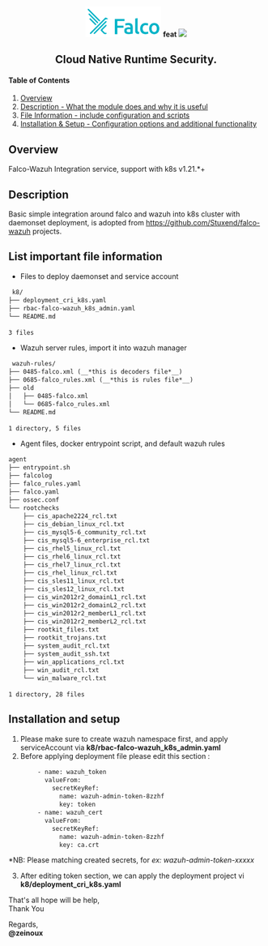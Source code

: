 <div align="center">
<p>
<img src="https://raw.githubusercontent.com/falcosecurity/community/master/logo/primary-logo.png" width="150"> 
<strong>feat</strong>
<img src="https://github.com/wazuh/wazuh-kibana-app/raw/master/public/assets/images/logo_reports.png" width="180">
</p>

## Cloud Native Runtime Security.
</div>

#### Table of Contents

1. [Overview](#overview)
2. [Description - What the module does and why it is useful](#description)
3. [File Information - include configuration and scripts](#list-important-file-information)
4. [Installation & Setup - Configuration options and additional functionality](#installation-and-setup)


## Overview
Falco-Wazuh Integration service, support with k8s v1.21.*+

## Description
Basic simple integration around falco and wazuh into k8s cluster with daemonset deployment,  is adopted  from https://github.com/Stuxend/falco-wazuh projects.

## List important file information 
- Files to deploy daemonset and service account
```
 k8/
├── deployment_cri_k8s.yaml
├── rbac-falco-wazuh_k8s_admin.yaml
└── README.md

3 files
```
- Wazuh server rules, import it into wazuh manager
```
 wazuh-rules/
├── 0485-falco.xml (__*this is decoders file*__)
├── 0685-falco_rules.xml (__*this is rules file*__)
├── old
│   ├── 0485-falco.xml
│   └── 0685-falco_rules.xml
└── README.md

1 directory, 5 files
```
- Agent files, docker entrypoint script, and default wazuh rules
```
agent
├── entrypoint.sh
├── falcolog
├── falco_rules.yaml
├── falco.yaml
├── ossec.conf
└── rootchecks
    ├── cis_apache2224_rcl.txt
    ├── cis_debian_linux_rcl.txt
    ├── cis_mysql5-6_community_rcl.txt
    ├── cis_mysql5-6_enterprise_rcl.txt
    ├── cis_rhel5_linux_rcl.txt
    ├── cis_rhel6_linux_rcl.txt
    ├── cis_rhel7_linux_rcl.txt
    ├── cis_rhel_linux_rcl.txt
    ├── cis_sles11_linux_rcl.txt
    ├── cis_sles12_linux_rcl.txt
    ├── cis_win2012r2_domainL1_rcl.txt
    ├── cis_win2012r2_domainL2_rcl.txt
    ├── cis_win2012r2_memberL1_rcl.txt
    ├── cis_win2012r2_memberL2_rcl.txt
    ├── rootkit_files.txt
    ├── rootkit_trojans.txt
    ├── system_audit_rcl.txt
    ├── system_audit_ssh.txt
    ├── win_applications_rcl.txt
    ├── win_audit_rcl.txt
    └── win_malware_rcl.txt
    
1 directory, 28 files
```
## Installation and setup

1. Please make sure to create wazuh namespace first, and apply serviceAccount via **k8/rbac-falco-wazuh_k8s_admin.yaml**
2. Before applying deployment file please edit this section :
```
        - name: wazuh_token
          valueFrom:
            secretKeyRef:
              name: wazuh-admin-token-8zzhf
              key: token
        - name: wazuh_cert
          valueFrom:
            secretKeyRef:
              name: wazuh-admin-token-8zzhf
              key: ca.crt 
```
*NB: Please matching created secrets, for _ex: wazuh-admin-token-xxxxx_

3. After editing token section, we can apply the deployment project vi **k8/deployment_cri_k8s.yaml**

That's all hope will be help,<br/>
Thank You

Regards,<br/><strong>
@zeinoux


